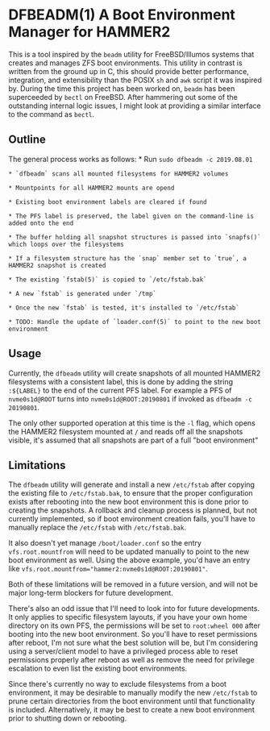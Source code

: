 # DFBEADM(1) A Boot Environment Manager for HAMMER2
This is a tool inspired by the `beadm` utility for FreeBSD/Illumos systems that creates and manages
ZFS boot environments. This utility in contrast is written from the ground up in C, this should
provide better performance, integration, and extensibility than the POSIX `sh` and `awk` script
it was inspired by. During the time this project has been worked on, `beadm` has been superceeded by
`bectl` on FreeBSD. After hammering out some of the outstanding internal logic issues, I might look at
providing a similar interface to the command as `bectl`.

## Outline
The general process works as follows:
	* Run `sudo dfbeadm -c 2019.08.01`

	* `dfbeadm` scans all mounted filesystems for HAMMER2 volumes

	* Mountpoints for all HAMMER2 mounts are opend

	* Existing boot environment labels are cleared if found

	* The PFS label is preserved, the label given on the command-line is added onto the end

	* The buffer holding all snapshot structures is passed into `snapfs()` which loops over the filesystems

	* If a filesystem structure has the `snap` member set to `true`, a HAMMER2 snapshot is created

	* The existing `fstab(5)` is copied to `/etc/fstab.bak`

	* A new `fstab` is generated under `/tmp`

	* Once the new `fstab` is tested, it's installed to `/etc/fstab`

	* TODO: Handle the update of `loader.conf(5)` to point to the new boot environment

## Usage
Currently, the `dfbeadm` utility will create snapshots of all mounted HAMMER2 filesystems with a consistent label,
this is done by adding the string `:${LABEL}` to the end of the current PFS label. For example a PFS of `nvme0s1d@ROOT` 
turns into `nvme0s1d@ROOT:20190801` if invoked as `dfbeadm -c 20190801`.

The only other supported operation at this time is the `-l` flag, which opens the HAMMER2 filesystem mounted at `/` and
reads off all the snapshots visible, it's assumed that all snapshots are part of a full "boot environment"

## Limitations
The `dfbeadm` utility will generate and install a new `/etc/fstab` after copying the existing file to `/etc/fstab.bak`,
to ensure that the proper configuration exists after rebooting into the new boot environment this is done prior to creating the 
snapshots. A rollback and cleanup process is planned, but not currently implemented, so if boot environment creation fails,
you'll have to manually replace the `/etc/fstab` with `/etc/fstab.bak`. 

It also doesn't yet manage `/boot/loader.conf` so the entry `vfs.root.mountfrom` will need to be updated manually to point to the 
new boot environment as well. Using the above example, you'd have an entry like `vfs.root.mountfrom="hammer2:nvme0s1d@ROOT:20190801"`.

Both of these limitations will be removed in a future version, and will not be major long-term blockers for future development.

There's also an odd issue that I'll need to look into for future developments. It only applies to specific filesystem layouts,
if you have your own home directory on its own PFS, the permissions will be set to `root:wheel 000` after booting into the new boot environment.
So you'll have to reset permissions after reboot, I'm not sure what the best solution will be, but I'm considering using a server/client model to
have a privileged process able to reset permissions properly after reboot as well as remove the need for privilege escalation to even list the existing boot environments.

Since there's currently no way to exclude filesystems from a boot environment, it may be desirable to manually modify the new `/etc/fstab` to
prune certain directories from the boot environment until that functionality is included. Alternatively, it may be best to create a new boot environment prior to shutting down or rebooting.
